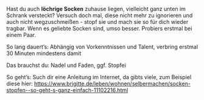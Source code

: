 Hast du auch **löchrige Socken** zuhause liegen, vielleicht ganz unten im Schrank versteckt? Versuch doch mal, diese nicht mehr zu ignorieren und auch nicht wegzuschmeißen - stopf sie und mach sie so für dich wieder tragbar. Wenn es geliebte Socken sind, umso besser. Probiers erstmal bei einem Paar.

So lang dauert’s: Abhängig von Vorkenntnissen und Talent, verbring erstmal 30 Minuten mindestens damit

Das brauchst du: Nadel und Faden, ggf. Stopfei

So geht’s: Such dir eine Anleitung im Internet, da gibts viele, zum Beispiel diese hier: 
https://www.brigitte.de/leben/wohnen/selbermachen/socken-stopfen--so-geht-s-ganz-einfach-11102216.html

